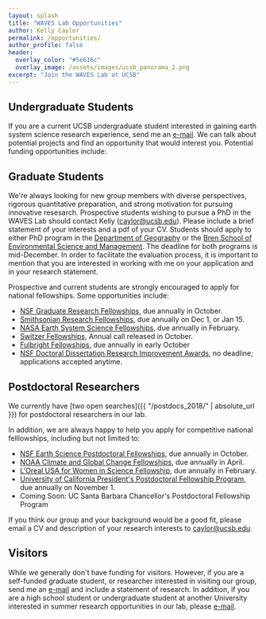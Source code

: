 ```yaml
---
layout: splash
title: "WAVES Lab Opportunities"
author: Kelly Caylor 
permalink: /opportunities/
author_profile: false
header:
  overlay_color: "#5e616c"
  overlay_image: /assets/images/ucsb_panorama_2.png
excerpt: "Join the WAVES Lab at UCSB"
---
```


## Undergraduate Students

If you are a current UCSB undergraduate student interested in gaining earth system science research experience, send me an [e-mail](mailto:caylor@ucsb.edu). We can talk about potential projects and find an opportunity that would interest you.  Potential funding opportunities include:



## Graduate Students

We're always looking for new group members with diverse perspectives, rigorous quantitative preparation, and strong motivation for pursuing innovative resesarch. Prospective students wishing to pursue a PhD in the WAVES Lab should contact Kelly ([caylor@ucsb.edu](mailto:caylor@ucsb.edu)). Please include a brief statement of your interests and a pdf of your CV. Students should apply to either PhD program in the [Department of Geography](http://geog.ucsb.edu) or the [Bren School of Environmental Science and Management](http://bren.ucsb.edu). The deadline for both programs is mid-December. In order to facilitate the evaluation process, it is important to mention that you are interested in working with me on your application and in your research statement.  

Prospective and current students are strongly encouraged to apply for national fellowships. Some opportunities include:

- [NSF Graduate Research Fellowships](https://www.nsf.gov/funding/pgm_summ.jsp?pims_id=6201), due annually in October.
- [Smithsonian Research Fellowships](https://serc.si.edu/interns-fellows/fellowships), due annually on Dec 1, or Jan 15.
- [NASA Earth System Science Fellowships](https://science.nasa.gov/learners/learner-opportunities), due annually in February.
- [Switzer Fellowships](https://www.switzernetwork.org/become-fellow), Annual call released in October. 
- [Fulbright Fellowships](https://us.fulbrightonline.org/#&panel1-1), due annually in early October
- [NSF Doctoral Dissertation Research Improvement Awards](https://www.nsf.gov/funding/pgm_summ.jsp?pims_id=503621), no deadline; applications accepted anytime.

## Postdoctoral Researchers

We currently have [two open searches]({{ "/postdocs_2018/" | absolute_url }}) for postdoctoral researchers in our lab. 

In addition, we are always happy to help you apply for competitive national felllowships, including but not limited to:

- [NSF Earth Science Postdoctoral Fellowships](https://www.nsf.gov/funding/pgm_summ.jsp?pims_id=503144), due annually in October.
- [NOAA Climate and Global Change Fellowships](https://cpaess.ucar.edu/cgc/how-postdoctorates-apply), due annually in April.
- [L'Oreal USA for Women in Science Fellowship](https://lorealfwis.aaas.org/login/indexA.cfm), due annually in February.
- [University of California President's Postdoctoral Fellowship Program](https://ppfp.ucop.edu/info/index.html), due annually on November 1.
- Coming Soon: UC Santa Barbara Chancellor's Postdoctoral Fellowship Program

If you think our group and your background would be a good fit, please email a CV and description of your research interests to [caylor@ucsb.edu](mailto:caylor@ucsb.edu). 

## Visitors

While we generally don't have funding for visitors. However, if you are a self-funded graduate student, or researcher interested in visiting our group, send me an [e-mail](mailto:caylor@ucsb.edu) and include a statement of research. In addition, if you are a high school student or undergraduate student at another University interested in summer research opportunities in our lab, please [e-mail](mailto:caylor@ucsb.edu).





